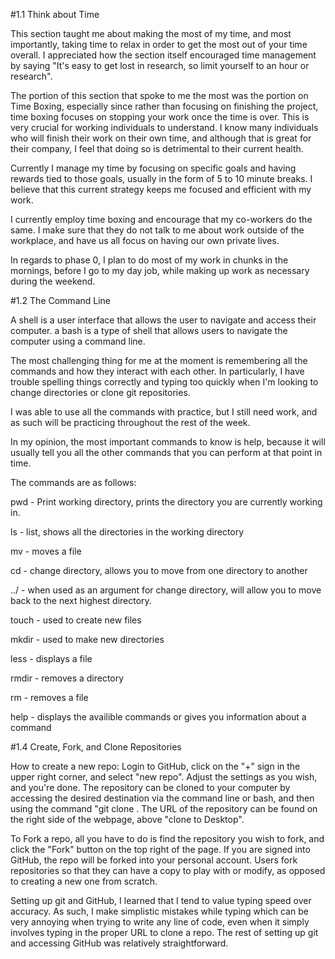 #1.1 Think about Time

This section taught me about making the most of my time, and most importantly, taking time to relax in order to get the most out of your time overall. I appreciated how the section itself encouraged time management by saying "It's easy to get lost in research, so limit yourself to an hour or research".

The portion of this section that spoke to me the most was the portion on Time Boxing, especially since rather than focusing on finishing the project, time boxing focuses on stopping your work once the time is over. This is very crucial for working individuals to understand. I know many individuals who will finish their work on their own time, and although that is great for their company, I feel that doing so is detrimental to their current health.

Currently I manage my time by focusing on specific goals and having rewards tied to those goals, usually in the form of 5 to 10 minute breaks. I believe that this current strategy keeps me focused and efficient with my work.

I currently employ time boxing and encourage that my co-workers do the same. I make sure that they do not talk to me about work outside of the workplace, and have us all focus on having our own private lives.

In regards to phase 0, I plan to do most of my work in chunks in the mornings, before I go to my day job, while making up work as necessary during the weekend.

#1.2 The Command Line

A shell is a user interface that allows the user to navigate and access their computer. a bash is a type of shell that allows users to navigate the computer using a command line.

The most challenging thing for me at the moment is remembering all the commands and how they interact with each other. In particularly, I have trouble spelling things correctly and typing too quickly when I'm looking to change directories or clone git repositories.

I was able to use all the commands with practice, but I still need work, and as such will be practicing throughout the rest of the week.

In my opinion, the most important commands to know is help, because it will usually tell you all the other commands that you can perform at that point in time.

The commands are as follows:

pwd - Print working directory, prints the directory you are currently working in.

ls - list, shows all the directories in the working directory

mv - moves a file

cd - change directory, allows you to move from one directory to another

../ - when used as an argument for change directory, will allow you to move back to the next highest directory.

touch - used to create new files

mkdir - used to make new directories

less - displays a file

rmdir - removes a directory

rm - removes a file

help - displays the availible commands or gives you information about a command

#1.4 Create, Fork, and Clone Repositories

How to create a new repo: Login to GitHub, click on the "+" sign in the upper right corner, and select "new repo". Adjust the settings as you wish, and you're done. The repository can be cloned to your computer by accessing the desired destination via the command line or bash, and then using the command "git clone <URL of the repository you wish to clone>. The URL of the repository can be found on the right side of the webpage, above "clone to Desktop".

To Fork a repo, all you have to do is find the repository you wish to fork, and click the "Fork" button on the top right of the page. If you are signed into GitHub, the repo will be forked into your personal account. Users fork repositories so that they can have a copy to play with or modify, as opposed to creating a new one from scratch.

Setting up git and GitHub, I learned that I tend to value typing speed over accuracy. As such, I make simplistic mistakes while typing which can be very annoying when trying to write any line of code, even when it simply involves typing in the proper URL to clone a repo. The rest of setting up git and accessing GitHub was relatively straightforward.

  